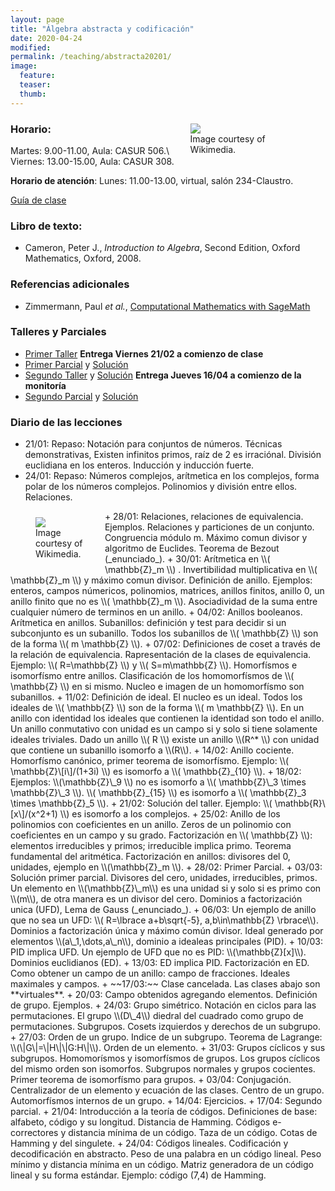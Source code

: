 ```yaml
---
layout: page
title: "Álgebra abstracta y codificación"
date: 2020-04-24
modified:
permalink: /teaching/abstracta20201/
image:
  feature:
  teaser:
  thumb:
---
```


<figure style="float: right; width:35%; margin-left:2%; margin-bottom:2%; margin-top:2%;">
<img src="../../images/Euclidean_Algorithm.svg" />
<figcaption>Image courtesy of Wikimedia.</figcaption>
</figure>

### Horario:
  Martes: 9.00-11.00, Aula: CASUR 506.\\
  Viernes: 13.00-15.00, Aula: CASUR 308.

**Horario de atención**:
  Lunes: 11.00-13.00, virtual, salón 234-Claustro.

[Guía de clase](../../files/abstracta20201.doc)

### Libro de texto:
+ Cameron, Peter J., _Introduction to Algebra_, Second Edition, Oxford Mathematics, Oxford, 2008.

### Referencias adicionales
+ Zimmermann, Paul _et al._, [Computational Mathematics with SageMath](http://dl.lateralis.org/public/sagebook/sagebook-ba6596d.pdf)

### Talleres y Parciales
+ [Primer Taller](../../files/Taller1Abstracta.pdf) **Entrega Viernes 21/02 a comienzo de clase**
+ [Primer Parcial](../../files/Parcial1Abstracta.pdf) y [Solución](../../files/SolParcial1Abstracta.pdf)
+ [Segundo Taller](../../files/Taller2Abstracta.pdf) y [Solución](../../files/SolTaller2Abstracta.pdf) **Entrega Jueves 16/04 a comienzo de la monitoría**
+ [Segundo Parcial](../../files/Parcial2Abstracta.pdf) y [Solución](../../files/SolParcial2Abstracta.pdf)

### Diario de las lecciones
+ 21/01: Repaso: Notación para conjuntos de números. Técnicas demonstrativas, Existen infinitos primos, raíz de 2 es irraciónal. División euclidiana en los enteros. Inducción y inducción fuerte.
+ 24/01: Repaso: Números complejos, arítmetica en los complejos, forma polar de los números complejos. Polinomios y división entre ellos. Relaciones.
<figure style="float: left; width:20%; margin-right:2%; margin-bottom:2%; margin-top:2%;">
<img src="../../images/Rubikcube.svg" />
<figcaption>Image courtesy of Wikimedia.</figcaption>
</figure>
+ 28/01: Relaciones, relaciones de equivalencia. Ejemplos. Relaciones y particiones de un conjunto. Congruencia módulo m. Máximo comun divisor y algoritmo de Euclides. Teorema de Bezout (_enunciado_).
+ 30/01: Arítmetica en \\( \mathbb{Z}_m \\) . Invertibilidad multiplicativa en \\( \mathbb{Z}_m \\) y máximo comun divisor. Definición de anillo. Ejemplos: enteros, campos númericos, polinomios, matrices, anillos finitos, anillo 0, un anillo finito que no es \\( \mathbb{Z}_m \\). Asociadividad de la suma entre cualquier número de terminos en un anillo.
+ 04/02: Anillos booleanos. Arítmetica en anillos. Subanillos: definición y test para decidir si un subconjunto es un subanillo. Todos los subanillos de \\( \mathbb{Z} \\) son de la forma \\( m \mathbb{Z} \\).
+ 07/02: Definiciones de coset a través de la relación de equivalencia. Rapresentación de la clases de equivalencia. Ejemplo: \\( R=\mathbb{Z} \\) y \\( S=m\mathbb{Z} \\). Homorfísmos e isomorfísmo entre anillos. Clasificación de los homomorfísmos de \\( \mathbb{Z} \\) en si mismo. Nucleo e imagen de un homomorfísmo son subanillos.
+ 11/02: Definición de ideal. El nucleo es un ideal. Todos los ideales de \\( \mathbb{Z} \\) son de la forma \\( m \mathbb{Z} \\). En un anillo con identidad los ideales que contienen la identidad son todo el anillo. Un anillo conmutativo con unidad es un campo si y solo si tiene solamente ideales triviales. Dado un anillo \\( R \\) existe un anillo \\(R^* \\) con unidad que contiene un subanillo isomorfo a \\(R\\).
+ 14/02: Anillo cociente. Homorfísmo canónico, primer teorema de isomorfísmo. Ejemplo: \\( \mathbb{Z}\[i\]/(1+3i) \\) es isomorfo a \\( \mathbb{Z}_{10} \\).
+ 18/02: Ejemplos: \\(\mathbb{Z}\_9 \\) no es isomorfo a \\( \mathbb{Z}\_3 \times \mathbb{Z}\_3 \\). \\( \mathbb{Z}_{15} \\) es isomorfo a \\( \mathbb{Z}_3 \times \mathbb{Z}_5 \\).
+ 21/02: Solución del taller. Ejemplo: \\( \mathbb{R}\[x\]/(x^2+1) \\) es isomorfo a los complejos.
+ 25/02: Anillo de los polinomios con coeficientes en un anillo. Zeros de un polinomio con coeficientes en un campo y su grado. Factorización en \\( \mathbb{Z} \\): elementos irreducibles y primos; irreducible implica primo. Teorema fundamental del aritmética. Factorización en anillos: divisores del 0, unidades, ejemplo en \\(\mathbb{Z}_m \\).
+ 28/02: Primer Parcial.
+ 03/03: Solución primer parcial. Divisores del cero, unidades, irreducibles, primos. Un elemento en \\(\mathbb{Z}\_m\\) es una unidad si y solo si es primo con \\(m\\), de otra manera es un divisor del cero. Dominios a factorización unica (UFD), Lema de Gauss (_enunciado_).
+ 06/03: Un ejemplo de anillo que no sea un UFD: \\( R=\lbrace a+b\sqrt{-5}, a,b\in\mathbb{Z} \rbrace\\). Dominios a factorización única y máximo común divisor. Ideal generado por elementos \\(a\_1,\dots,a\_n\\), dominio a idealeas principales (PID).
+ 10/03: PID implica UFD. Un ejemplo de UFD que no es PID: \\(\mathbb{Z}[x]\\). Dominios euclidianos (ED).
+ 13/03: ED implica PID. Factorización en ED. Como obtener un campo de un anillo: campo de fracciones. Ideales maximales y campos.
+ ~~17/03:~~ Clase cancelada. Las clases abajo son **virtuales**.
+ 20/03: Campo obtenidos agregando elementos. Definición de grupo. Ejemplos.
+ 24/03: Grupo simétrico. Notación en ciclos para las permutaciones. El grupo \\(D\_4\\) diedral del cuadrado como grupo de permutaciones. Subgrupos. Cosets izquierdos y derechos de un subgrupo.
+ 27/03: Orden de un grupo. Indice de un subgrupo. Teorema de Lagrange: \\(\|G\|=\|H\|\|G:H\|\\). Orden de un elemento.
+ 31/03: Grupos cíclicos y sus subgrupos. Homomorísmos y isomorfísmos de grupos. Los grupos cíclicos del mismo orden son isomorfos. Subgrupos normales y grupos cocientes. Primer teorema de isomorfísmo para grupos.
+ 03/04: Conjugación. Centralizador de un elemento y ecuación de las clases. Centro de un grupo. Automorfísmos internos de un grupo.
+ 14/04: Ejercicios.
+ 17/04: Segundo parcial.
+ 21/04: Introducción a la teoría de códigos. Definiciones de base: alfabeto, código y su longitud. Distancia de Hamming. Códigos e-correctores y distancia mínima de un código. Taza de un código. Cotas de Hamming y del singulete.
+ 24/04: Códigos lineales. Codificación y decodificación en abstracto. Peso de una palabra en un código lineal. Peso mínimo y distancia mínima en un código. Matriz generadora de un código lineal y su forma estándar. Ejemplo: código (7,4)  de Hamming.
